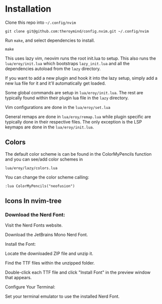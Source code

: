 # Installation
Clone this repo into `~/.config/nvim` 

`git clone git@github.com:theroymind/config.nvim.git ~/.config/nvim`

Run `make`, and select dependencies to install.

```
make
```

This uses lazy vim, neovim runs the root init.lua to setup. This also runs the `lua/eroy/init.lua` which bootstraps `lazy_init.lua` and all the dependencies autoload from the `lazy` directory.

If you want to add a new plugin and hook it into the lazy setup, simply add a new lua file for it and it'll automatically get loaded.


Some global commands are setup in `lua/eroy/init.lua`. The rest are typically found within their plugin lua file in the `lazy` directory.

Vim configurations are done in the `lua/eroy/set.lua`

General remaps are done in `lua/eroy/remap.lua` while plugin specific are typically done in their respective files. The only exception is the LSP keymaps are done in the `lua/eroy/init.lua`.

## Colors
The default color scheme is can be found in the ColorMyPencils function and you can see/add color schemes in

`lua/eroy/lazy/colors.lua`

You can change the color scheme calling:

`:lua ColorMyPencils("neofusion")`


## Icons In nvim-tree
### Download the Nerd Font:

Visit the Nerd Fonts website.

Download the JetBrains Mono Nerd Font.

Install the Font:


Locate the downloaded ZIP file and unzip it.

Find the TTF files within the unzipped folder.

Double-click each TTF file and click "Install Font" in the preview window that appears.

Configure Your Terminal:


Set your terminal emulator to use the installed Nerd Font.

